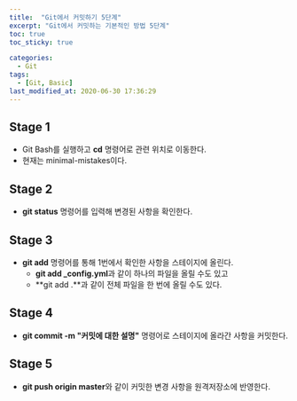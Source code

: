 ```yaml
---
title:  "Git에서 커밋하기 5단계"
excerpt: "Git에서 커밋하는 기본적인 방법 5단계"
toc: true
toc_sticky: true

categories:
  - Git
tags:
  - [Git, Basic]
last_modified_at: 2020-06-30 17:36:29
---
```


## Stage 1
- Git Bash를 실행하고 **cd** 명령어로 관련 위치로 이동한다.
- 현재는 minimal-mistakes이다.

## Stage 2
- **git status** 명령어를 입력해 변경된 사항을 확인한다.

## Stage 3
- **git add** 명령어를 통해 1번에서 확인한 사항을 스테이지에 올린다.
    - **git add _config.yml**과 같이 하나의 파일을 올릴 수도 있고
    - **git add .**과 같이 전체 파일을 한 번에 올릴 수도 있다.

## Stage 4
- **git commit -m "커밋에 대한 설명"** 명령어로 스테이지에 올라간 사항을 커밋한다.

## Stage 5
- **git push origin master**와 같이 커밋한 변경 사항을 원격저장소에 반영한다.

